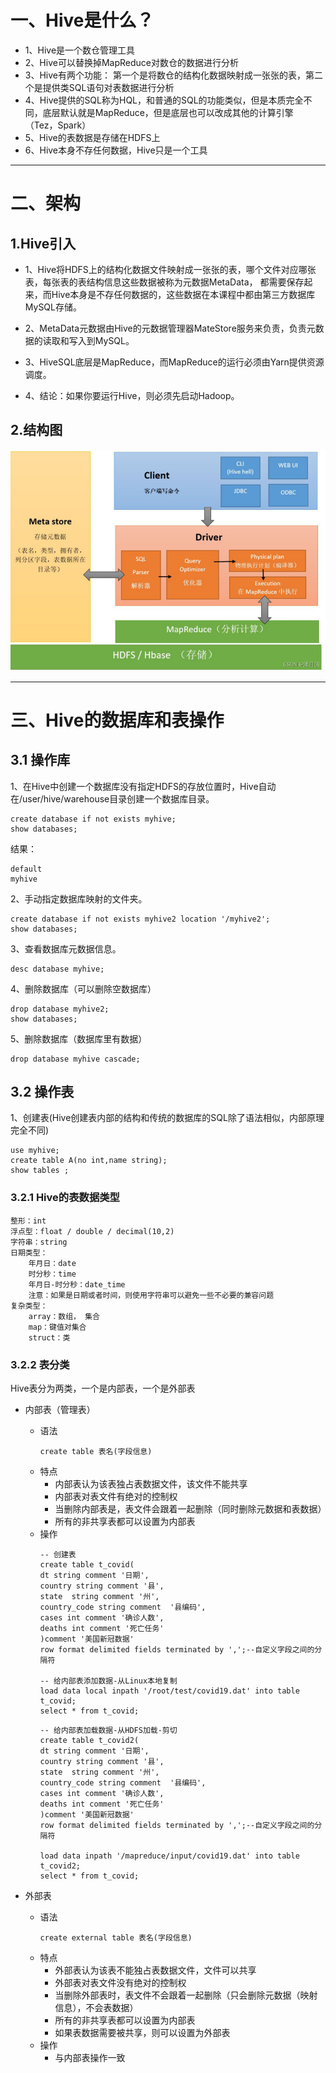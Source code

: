 # 一、Hive是什么？
* 1、Hive是一个数仓管理工具
* 2、Hive可以替换掉MapReduce对数仓的数据进行分析
* 3、Hive有两个功能： 第一个是将数仓的结构化数据映射成一张张的表，第二个是提供类SQL语句对表数据进行分析
* 4、Hive提供的SQL称为HQL，和普通的SQL的功能类似，但是本质完全不同，底层默认就是MapReduce，但是底层也可以改成其他的计算引擎（Tez，Spark）
* 5、Hive的表数据是存储在HDFS上
* 6、Hive本身不存任何数据，Hive只是一个工具

---

# 二、架构
## 1.Hive引入
- 1、Hive将HDFS上的结构化数据文件映射成一张张的表，哪个文件对应哪张表，每张表的表结构信息这些数据被称为元数据MetaData，
  都需要保存起来，而Hive本身是不存任何数据的，这些数据在本课程中都由第三方数据库MySQL存储。

- 2、MetaData元数据由Hive的元数据管理器MateStore服务来负责，负责元数据的读取和写入到MySQL。

- 3、HiveSQL底层是MapReduce，而MapReduce的运行必须由Yarn提供资源调度。

- 4、结论：如果你要运行Hive，则必须先启动Hadoop。

## 2.结构图

![HIVE架构](img/12/hiveArchitecture01.png)

---

# 三、Hive的数据库和表操作

## 3.1 操作库
1、在Hive中创建一个数据库没有指定HDFS的存放位置时，Hive自动在/user/hive/warehouse目录创建一个数据库目录。

```text
create database if not exists myhive;
show databases;
```
结果：
```text
default
myhive
```

2、手动指定数据库映射的文件夹。

```text
create database if not exists myhive2 location '/myhive2';
show databases;
```

3、查看数据库元数据信息。

```text
desc database myhive;
```

4、删除数据库（可以删除空数据库）

```text
drop database myhive2;
show databases;
```

5、删除数据库（数据库里有数据）

```text
drop database myhive cascade;
```

## 3.2 操作表
1、创建表(Hive创建表内部的结构和传统的数据库的SQL除了语法相似，内部原理完全不同)

```text
use myhive;
create table A(no int,name string);
show tables ;
```

### 3.2.1 Hive的表数据类型
```text
整形：int
浮点型：float / double / decimal(10,2)
字符串：string
日期类型：
    年月日：date
    时分秒：time
    年月日-时分秒：date_time
    注意：如果是日期或者时间，则使用字符串可以避免一些不必要的兼容问题
复杂类型：
    array：数组， 集合
    map：键值对集合
    struct：类
```

### 3.2.2 表分类
Hive表分为两类，一个是内部表，一个是外部表

- 内部表（管理表）
  - 语法
    ```text
    create table 表名(字段信息)
    ```
  - 特点
    - 内部表认为该表独占表数据文件，该文件不能共享
    - 内部表对表文件有绝对的控制权
    - 当删除内部表是，表文件会跟着一起删除（同时删除元数据和表数据）
    - 所有的非共享表都可以设置为内部表
  - 操作
    ```text
    -- 创建表
    create table t_covid(
    dt string comment '日期',
    country string comment '县',
    state  string comment '州',
    country_code string comment  '县编码',
    cases int comment '确诊人数',
    deaths int comment '死亡任务'
    )comment '美国新冠数据'
    row format delimited fields terminated by ',';--自定义字段之间的分隔符
    
    -- 给内部表添加数据-从Linux本地复制
    load data local inpath '/root/test/covid19.dat' into table t_covid;
    select * from t_covid;
    ```
    ```text
    -- 给内部表加载数据-从HDFS加载-剪切
    create table t_covid2(
    dt string comment '日期',
    country string comment '县',
    state  string comment '州',
    country_code string comment  '县编码',
    cases int comment '确诊人数',
    deaths int comment '死亡任务'
    )comment '美国新冠数据'
    row format delimited fields terminated by ',';--自定义字段之间的分隔符
    
    load data inpath '/mapreduce/input/covid19.dat' into table t_covid2;
    select * from t_covid;
    ```

- 外部表
  - 语法
     ```text
     create external table 表名(字段信息)
     ```
  - 特点
    - 外部表认为该表不能独占表数据文件，文件可以共享
    - 外部表对表文件没有绝对的控制权
    - 当删除外部表时，表文件不会跟着一起删除（只会删除元数据（映射信息），不会表数据）
    - 所有的非共享表都可以设置为内部表
    - 如果表数据需要被共享，则可以设置为外部表
  - 操作
    - 与内部表操作一致
